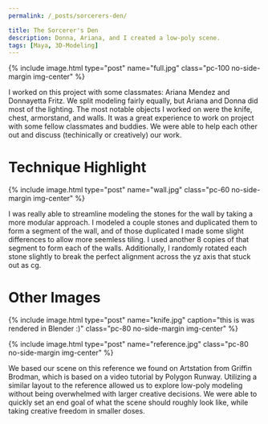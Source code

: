 ```yaml
---
permalink: /_posts/sorcerers-den/

title: The Sorcerer's Den
description: Donna, Ariana, and I created a low-poly scene.
tags: [Maya, 3D-Modeling]
---
```


{% include image.html type="post" name="full.jpg" class="pc-100 no-side-margin img-center" %}

I worked on this project with some classmates: Ariana Mendez and Donnayetta Fritz. We split modeling fairly equally, but Ariana and Donna did most of the lighting. The most notable objects I worked on were the knife, chest, armorstand, and walls. It was a great experience to work on project with some fellow classmates and buddies. We were able to help each other out and discuss (techinically or creatively) our work.

# Technique Highlight

{% include image.html type="post" name="wall.jpg" class="pc-60 no-side-margin img-center" %}

I was really able to streamline modeling the stones for the wall by taking a more modular approach. I modeled a couple stones and duplicated them to form a segment of the wall, and of those duplicated I made some slight differences to allow more seemless tiling. I used another 8 copies of that segment to form each of the walls. Additionally, I randomly rotated each stone slightly to break the perfect alignment across the yz axis that stuck out as cg.

# Other Images

{% include image.html type="post" name="knife.jpg" caption="this is was rendered in Blender :)" class="pc-80 no-side-margin img-center" %}

{% include image.html type="post" name="reference.jpg" class="pc-80 no-side-margin img-center" %}

We based our scene on this reference we found on Artstation from Griffin Brodman, which is based on a video tutorial by Polygon Runway. Utilizing a similar layout to the reference allowed us to explore low-poly modeling without being overwhelmed with larger creative decisions. We were able to quickly set an end goal of what the scene should roughly look like, while taking creative freedom in smaller doses.

